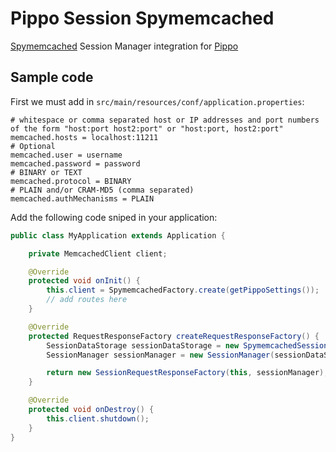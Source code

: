 Pippo Session Spymemcached
=====================
[Spymemcached](https://code.google.com/archive/p/spymemcached/) Session Manager integration for [Pippo](http://www.pippo.ro/)

Sample code
---------------
First we must add in `src/main/resources/conf/application.properties`:

```
# whitespace or comma separated host or IP addresses and port numbers of the form "host:port host2:port" or "host:port, host2:port"
memcached.hosts = localhost:11211
# Optional
memcached.user = username
memcached.password = password
# BINARY or TEXT
memcached.protocol = BINARY
# PLAIN and/or CRAM-MD5 (comma separated)
memcached.authMechanisms = PLAIN
```

Add the following code sniped in your application:

```java
public class MyApplication extends Application {

    private MemcachedClient client;

    @Override
    protected void onInit() {
        this.client = SpymemcachedFactory.create(getPippoSettings());
        // add routes here
    }

    @Override
    protected RequestResponseFactory createRequestResponseFactory() {
        SessionDataStorage sessionDataStorage = new SpymemcachedSessionDataStorage(this.client);
        SessionManager sessionManager = new SessionManager(sessionDataStorage);

        return new SessionRequestResponseFactory(this, sessionManager);
    }

    @Override
    protected void onDestroy() {
        this.client.shutdown();
    }
}
```

